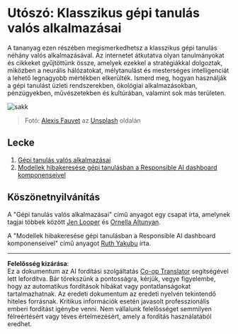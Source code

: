 <!--
CO_OP_TRANSLATOR_METADATA:
{
  "original_hash": "5e069a0ac02a9606a69946c2b3c574a9",
  "translation_date": "2025-09-05T15:49:03+00:00",
  "source_file": "9-Real-World/README.md",
  "language_code": "hu"
}
-->
# Utószó: Klasszikus gépi tanulás valós alkalmazásai

A tananyag ezen részében megismerkedhetsz a klasszikus gépi tanulás néhány valós alkalmazásával. Az internetet átkutatva olyan tanulmányokat és cikkeket gyűjtöttünk össze, amelyek ezekkel a stratégiákkal dolgoztak, miközben a neurális hálózatokat, mélytanulást és mesterséges intelligenciát a lehető legnagyobb mértékben elkerülték. Ismerd meg, hogyan használják a gépi tanulást üzleti rendszerekben, ökológiai alkalmazásokban, pénzügyekben, művészetekben és kultúrában, valamint sok más területen.

![sakk](../../../9-Real-World/images/chess.jpg)

> Fotó: <a href="https://unsplash.com/@childeye?utm_source=unsplash&utm_medium=referral&utm_content=creditCopyText">Alexis Fauvet</a> az <a href="https://unsplash.com/s/photos/artificial-intelligence?utm_source=unsplash&utm_medium=referral&utm_content=creditCopyText">Unsplash</a> oldalán
  
## Lecke

1. [Gépi tanulás valós alkalmazásai](1-Applications/README.md)
2. [Modellek hibakeresése gépi tanulásban a Responsible AI dashboard komponenseivel](2-Debugging-ML-Models/README.md)

## Köszönetnyilvánítás

A "Gépi tanulás valós alkalmazásai" című anyagot egy csapat írta, amelynek tagjai többek között [Jen Looper](https://twitter.com/jenlooper) és [Ornella Altunyan](https://twitter.com/ornelladotcom).

A "Modellek hibakeresése gépi tanulásban a Responsible AI dashboard komponenseivel" című anyagot [Ruth Yakubu](https://twitter.com/ruthieyakubu) írta.

---

**Felelősség kizárása**:  
Ez a dokumentum az AI fordítási szolgáltatás [Co-op Translator](https://github.com/Azure/co-op-translator) segítségével lett lefordítva. Bár törekszünk a pontosságra, kérjük, vegye figyelembe, hogy az automatikus fordítások hibákat vagy pontatlanságokat tartalmazhatnak. Az eredeti dokumentum az eredeti nyelvén tekintendő hiteles forrásnak. Kritikus információk esetén javasolt professzionális emberi fordítást igénybe venni. Nem vállalunk felelősséget semmilyen félreértésért vagy téves értelmezésért, amely a fordítás használatából eredhet.